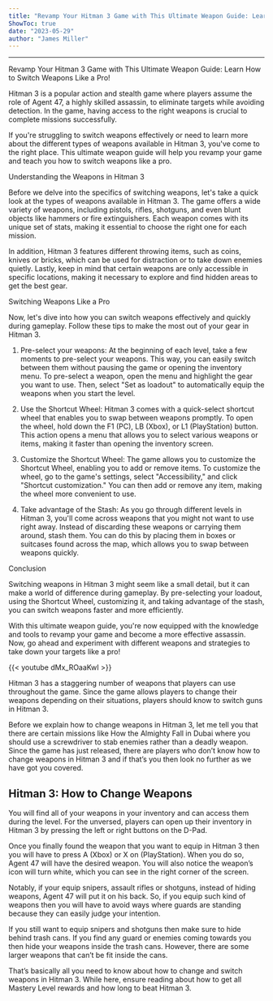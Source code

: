 ```yaml
---
title: "Revamp Your Hitman 3 Game with This Ultimate Weapon Guide: Learn How to Switch Weapons Like a Pro!"
ShowToc: true 
date: "2023-05-29"
author: "James Miller"
---
```

*****
Revamp Your Hitman 3 Game with This Ultimate Weapon Guide: Learn How to Switch Weapons Like a Pro!

Hitman 3 is a popular action and stealth game where players assume the role of Agent 47, a highly skilled assassin, to eliminate targets while avoiding detection. In the game, having access to the right weapons is crucial to complete missions successfully.

If you're struggling to switch weapons effectively or need to learn more about the different types of weapons available in Hitman 3, you've come to the right place. This ultimate weapon guide will help you revamp your game and teach you how to switch weapons like a pro.

Understanding the Weapons in Hitman 3

Before we delve into the specifics of switching weapons, let's take a quick look at the types of weapons available in Hitman 3. The game offers a wide variety of weapons, including pistols, rifles, shotguns, and even blunt objects like hammers or fire extinguishers. Each weapon comes with its unique set of stats, making it essential to choose the right one for each mission.

In addition, Hitman 3 features different throwing items, such as coins, knives or bricks, which can be used for distraction or to take down enemies quietly. Lastly, keep in mind that certain weapons are only accessible in specific locations, making it necessary to explore and find hidden areas to get the best gear.

Switching Weapons Like a Pro

Now, let's dive into how you can switch weapons effectively and quickly during gameplay. Follow these tips to make the most out of your gear in Hitman 3.

1. Pre-select your weapons: At the beginning of each level, take a few moments to pre-select your weapons. This way, you can easily switch between them without pausing the game or opening the inventory menu. To pre-select a weapon, open the menu and highlight the gear you want to use. Then, select "Set as loadout" to automatically equip the weapons when you start the level.

2. Use the Shortcut Wheel: Hitman 3 comes with a quick-select shortcut wheel that enables you to swap between weapons promptly. To open the wheel, hold down the F1 (PC), LB (Xbox), or L1 (PlayStation) button. This action opens a menu that allows you to select various weapons or items, making it faster than opening the inventory screen.

3. Customize the Shortcut Wheel: The game allows you to customize the Shortcut Wheel, enabling you to add or remove items. To customize the wheel, go to the game's settings, select "Accessibility," and click "Shortcut customization." You can then add or remove any item, making the wheel more convenient to use.

4. Take advantage of the Stash: As you go through different levels in Hitman 3, you'll come across weapons that you might not want to use right away. Instead of discarding these weapons or carrying them around, stash them. You can do this by placing them in boxes or suitcases found across the map, which allows you to swap between weapons quickly.

Conclusion

Switching weapons in Hitman 3 might seem like a small detail, but it can make a world of difference during gameplay. By pre-selecting your loadout, using the Shortcut Wheel, customizing it, and taking advantage of the stash, you can switch weapons faster and more efficiently.

With this ultimate weapon guide, you're now equipped with the knowledge and tools to revamp your game and become a more effective assassin. Now, go ahead and experiment with different weapons and strategies to take down your targets like a pro!

{{< youtube dMx_ROaaKwI >}} 



Hitman 3 has a staggering number of weapons that players can use throughout the game. Since the game allows players to change their weapons depending on their situations, players should know to switch guns in Hitman 3.
 
Before we explain how to change weapons in Hitman 3, let me tell you that there are certain missions like How the Almighty Fall in Dubai where you should use a screwdriver to stab enemies rather than a deadly weapon. Since the game has just released, there are players who don’t know how to change weapons in Hitman 3 and if that’s you then look no further as we have got you covered.
 
## Hitman 3: How to Change Weapons
 
You will find all of your weapons in your inventory and can access them during the level. For the unversed, players can open up their inventory in Hitman 3 by pressing the left or right buttons on the D-Pad.
 
Once you finally found the weapon that you want to equip in Hitman 3 then you will have to press A (Xbox) or X on (PlayStation). When you do so, Agent 47 will have the desired weapon. You will also notice the weapon’s icon will turn white, which you can see in the right corner of the screen.
 
Notably, if your equip snipers, assault rifles or shotguns, instead of hiding weapons, Agent 47 will put it on his back. So, if you equip such kind of weapons then you will have to avoid ways where guards are standing because they can easily judge your intention.
 
If you still want to equip snipers and shotguns then make sure to hide behind trash cans. If you find any guard or enemies coming towards you then hide your weapons inside the trash cans. However, there are some larger weapons that can’t be fit inside the cans.
 
That’s basically all you need to know about how to change and switch weapons in Hitman 3. While here, ensure reading about how to get all Mastery Level rewards and how long to beat Hitman 3.




